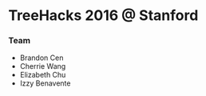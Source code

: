 # TreeHacks 2016 @ Stanford

### Team
* Brandon Cen
* Cherrie Wang
* Elizabeth Chu
* Izzy Benavente                                                                                                                                                                                                                                                                                                                                                                                                                      
